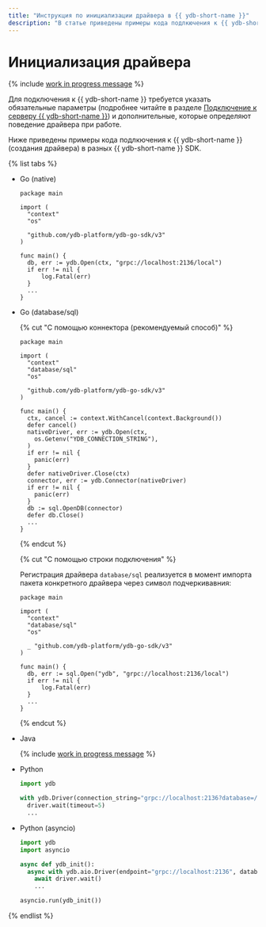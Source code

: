 ```yaml
---
title: "Инструкция по инициализации драйвера в {{ ydb-short-name }}"
description: "В статье приведены примеры кода подлкючения к {{ ydb-short-name }} (создания драйвера) в разных {{ ydb-short-name }} SDK."
---
```


# Инициализация драйвера

{% include [work in progress message](_includes/addition.md) %}

Для подключения к {{ ydb-short-name }} требуется указать обязательные параметры (подробнее читайте в разделе [Подключение к серверу {{ ydb-short-name }}](../../../concepts/connect.md)) и дополнительные, которые определяют поведение драйвера при работе.

Ниже приведены примеры кода подлкючения к {{ ydb-short-name }} (создания драйвера) в разных {{ ydb-short-name }} SDK.

{% list tabs %}

- Go (native)

  ```golang
  package main

  import (
    "context"
    "os"

    "github.com/ydb-platform/ydb-go-sdk/v3"
  )

  func main() {
    db, err := ydb.Open(ctx, "grpc://localhost:2136/local")
    if err != nil {
        log.Fatal(err)
    }
    ...
  }
  ```

- Go (database/sql)

  {% cut "С помощью коннектора (рекомендуемый способ)" %}
    ```golang
    package main

    import (
      "context"
      "database/sql"
      "os"

      "github.com/ydb-platform/ydb-go-sdk/v3"
    )

    func main() {
      ctx, cancel := context.WithCancel(context.Background())
      defer cancel()
      nativeDriver, err := ydb.Open(ctx,
        os.Getenv("YDB_CONNECTION_STRING"),
      )
      if err != nil {
        panic(err)
      }
      defer nativeDriver.Close(ctx)
      connector, err := ydb.Connector(nativeDriver)
      if err != nil {
        panic(err)
      }
      db := sql.OpenDB(connector)
      defer db.Close()
      ...
    }
    ```
  {% endcut %}

  {% cut "С помощью строки подключения" %}

    Регистрация драйвера `database/sql` реализуется в момент импорта пакета конкретного драйвера через символ подчеркивавния:
    ```golang
    package main

    import (
      "context"
      "database/sql"
      "os"

      _ "github.com/ydb-platform/ydb-go-sdk/v3"
    )

    func main() {
      db, err := sql.Open("ydb", "grpc://localhost:2136/local")
      if err != nil {
          log.Fatal(err)
      }
      ...
    }
    ```
  {% endcut %}

- Java

  {% include [work in progress message](_includes/addition.md) %}

- Python

  ```python
  import ydb

  with ydb.Driver(connection_string="grpc://localhost:2136?database=/local") as driver:
    driver.wait(timeout=5)
    ...
  ```

- Python (asyncio)

  ```python
  import ydb
  import asyncio

  async def ydb_init():
    async with ydb.aio.Driver(endpoint="grpc://localhost:2136", database="/local") as driver:
      await driver.wait()
      ...

  asyncio.run(ydb_init())
  ```

{% endlist %}
